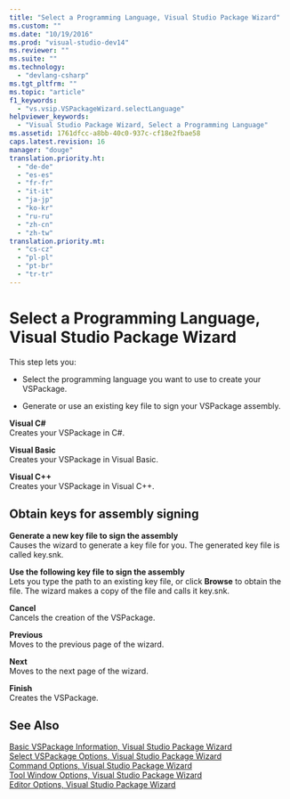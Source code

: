 ```yaml
---
title: "Select a Programming Language, Visual Studio Package Wizard"
ms.custom: ""
ms.date: "10/19/2016"
ms.prod: "visual-studio-dev14"
ms.reviewer: ""
ms.suite: ""
ms.technology: 
  - "devlang-csharp"
ms.tgt_pltfrm: ""
ms.topic: "article"
f1_keywords: 
  - "vs.vsip.VSPackageWizard.selectLanguage"
helpviewer_keywords: 
  - "Visual Studio Package Wizard, Select a Programming Language"
ms.assetid: 1761dfcc-a8bb-40c0-937c-cf18e2fbae58
caps.latest.revision: 16
manager: "douge"
translation.priority.ht: 
  - "de-de"
  - "es-es"
  - "fr-fr"
  - "it-it"
  - "ja-jp"
  - "ko-kr"
  - "ru-ru"
  - "zh-cn"
  - "zh-tw"
translation.priority.mt: 
  - "cs-cz"
  - "pl-pl"
  - "pt-br"
  - "tr-tr"
---
```

# Select a Programming Language, Visual Studio Package Wizard
This step lets you:  
  
-   Select the programming language you want to use to create your VSPackage.  
  
-   Generate or use an existing key file to sign your VSPackage assembly.  
  
 **Visual C#**  
 Creates your VSPackage in C#.  
  
 **Visual Basic**  
 Creates your VSPackage in Visual Basic.  
  
 **Visual C++**  
 Creates your VSPackage in Visual C++.  
  
## Obtain keys for assembly signing  
 **Generate a new key file to sign the assembly**  
 Causes the wizard to generate a key file for you. The generated key file is called key.snk.  
  
 **Use the following key file to sign the assembly**  
 Lets you type the path to an existing key file, or click **Browse** to obtain the file. The wizard makes a copy of the file and calls it key.snk.  
  
 **Cancel**  
 Cancels the creation of the VSPackage.  
  
 **Previous**  
 Moves to the previous page of the wizard.  
  
 **Next**  
 Moves to the next page of the wizard.  
  
 **Finish**  
 Creates the VSPackage.  
  
## See Also  
 [Basic VSPackage Information, Visual Studio Package Wizard](../misc/basic-vspackage-information--visual-studio-package-wizard.md)   
 [Select VSPackage Options, Visual Studio Package Wizard](../misc/select-vspackage-options--visual-studio-package-wizard.md)   
 [Command Options, Visual Studio Package Wizard](../misc/command-options--visual-studio-package-wizard.md)   
 [Tool Window Options, Visual Studio Package Wizard](../misc/tool-window-options--visual-studio-package-wizard.md)   
 [Editor Options, Visual Studio Package Wizard](../misc/editor-options--visual-studio-package-wizard.md)